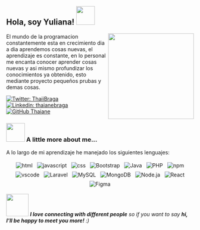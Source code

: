 <h2> Hola, soy Yuliana! <img src="https://media.giphy.com/media/mGcNjsfWAjY5AEZNw6/giphy.gif" width="50"></h2>
<img align='right' src="https://media.giphy.com/media/tqXgd2PcVQgWb2ZAB7/giphy.gif" width="230">
<p>El mundo de la programacion constantemente esta en crecimiento dia a dia aprendemos cosas nuevas, el aprendizaje es constante, en lo personal me encanta conocer aprender cosas nuevas y asi mismo profundizar los conocimientos ya obtenido, esto mediante proyecto pequeños prubas y demas cosas.</p>

[![Twitter: ThaiiBraga](https://img.shields.io/twitter/follow/ThaiiBraga?style=social)](https://twitter.com/ThaiiBraga)
[![Linkedin: thaianebraga](https://img.shields.io/badge/-thaianebraga-blue?style=flat-square&logo=Linkedin&logoColor=white&link=https://www.linkedin.com/in/thaianebraga/)](https://www.linkedin.com/in/thaianebraga/)
[![GitHub Thaiane](https://img.shields.io/github/followers/thaiane?label=follow&style=social)](https://github.com/Thaiane)


### <img src="https://media.giphy.com/media/VgCDAzcKvsR6OM0uWg/giphy.gif" width="50"> A little more about me...  
<p>A lo largo de mi aprendizaje he manejado los siguientes lenguajes:</p>

<p align="center">
 <img alt="html" style="vertical-align:top; margin:4px">
 <img alt="javascript" style="vertical-align:top; margin:4px">
 <img alt="css" style="vertical-align:top; margin:4px">
 <img alt="Bootstrap" style="vertical-align:top; margin:4px">
 <img alt="Java" style="vertical-align:top; margin:4px">
 <img alt="PHP" style="vertical-align:top; margin:4px">
 <img alt="npm" style="vertical-align:top; margin:4px">
 <img alt="vscode" style="vertical-align:top; margin:4px">
 <img alt="Laravel" style="vertical-align:top; margin:4px">
 <img alt="MySQL" style="vertical-align:top; margin:4px">
 <img alt="MongoDB" style="vertical-align:top; margin:4px">
 <img alt="Node.ja" style="vertical-align:top; margin:4px">
 <img alt="React" style="vertical-align:top; margin:4px">
 <img alt="Figma" style="vertical-align:top; margin:4px">
</p>

<img src="https://media.giphy.com/media/LnQjpWaON8nhr21vNW/giphy.gif" width="60"> <em><b>I love connecting with different people</b> so if you want to say <b>hi, I'll be happy to meet you more!</b> :)</em>
